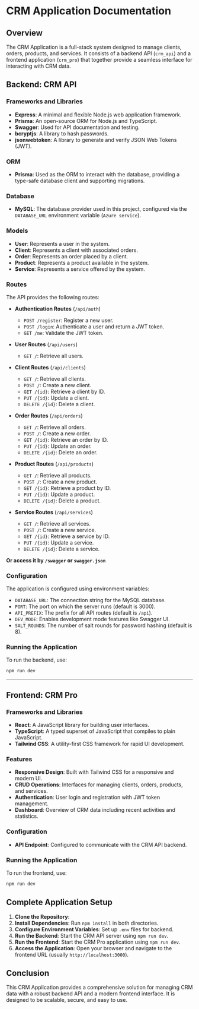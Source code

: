 # CRM Application Documentation

## Overview

The CRM Application is a full-stack system designed to manage clients, orders, products, and services. It consists of a backend API (`crm_api`) and a frontend application (`crm_pro`) that together provide a seamless interface for interacting with CRM data.

## Backend: CRM API

### Frameworks and Libraries

- **Express**: A minimal and flexible Node.js web application framework.
- **Prisma**: An open-source ORM for Node.js and TypeScript.
- **Swagger**: Used for API documentation and testing.
- **bcryptjs**: A library to hash passwords.
- **jsonwebtoken**: A library to generate and verify JSON Web Tokens (JWT).

### ORM

- **Prisma**: Used as the ORM to interact with the database, providing a type-safe database client and supporting migrations.

### Database

- **MySQL**: The database provider used in this project, configured via the `DATABASE_URL` environment variable (`Azure service`).

### Models

- **User**: Represents a user in the system.
- **Client**: Represents a client with associated orders.
- **Order**: Represents an order placed by a client.
- **Product**: Represents a product available in the system.
- **Service**: Represents a service offered by the system.

### Routes

The API provides the following routes:

- **Authentication Routes** (`/api/auth`)
  - `POST /register`: Register a new user.
  - `POST /login`: Authenticate a user and return a JWT token.
  - `GET /me`: Validate the JWT token.

- **User Routes** (`/api/users`)
  - `GET /`: Retrieve all users.

- **Client Routes** (`/api/clients`)
  - `GET /`: Retrieve all clients.
  - `POST /`: Create a new client.
  - `GET /{id}`: Retrieve a client by ID.
  - `PUT /{id}`: Update a client.
  - `DELETE /{id}`: Delete a client.

- **Order Routes** (`/api/orders`)
  - `GET /`: Retrieve all orders.
  - `POST /`: Create a new order.
  - `GET /{id}`: Retrieve an order by ID.
  - `PUT /{id}`: Update an order.
  - `DELETE /{id}`: Delete an order.

- **Product Routes** (`/api/products`)
  - `GET /`: Retrieve all products.
  - `POST /`: Create a new product.
  - `GET /{id}`: Retrieve a product by ID.
  - `PUT /{id}`: Update a product.
  - `DELETE /{id}`: Delete a product.

- **Service Routes** (`/api/services`)
  - `GET /`: Retrieve all services.
  - `POST /`: Create a new service.
  - `GET /{id}`: Retrieve a service by ID.
  - `PUT /{id}`: Update a service.
  - `DELETE /{id}`: Delete a service.

**Or access it by `/swagger` or `swagger.json`**

### Configuration

The application is configured using environment variables:

- `DATABASE_URL`: The connection string for the MySQL database.
- `PORT`: The port on which the server runs (default is 3000).
- `API_PREFIX`: The prefix for all API routes (default is `/api`).
- `DEV_MODE`: Enables development mode features like Swagger UI.
- `SALT_ROUNDS`: The number of salt rounds for password hashing (default is 8).

### Running the Application

To run the backend, use:

```bash
npm run dev
```

---

## Frontend: CRM Pro

### Frameworks and Libraries

- **React**: A JavaScript library for building user interfaces.
- **TypeScript**: A typed superset of JavaScript that compiles to plain JavaScript.
- **Tailwind CSS**: A utility-first CSS framework for rapid UI development.

### Features

- **Responsive Design**: Built with Tailwind CSS for a responsive and modern UI.
- **CRUD Operations**: Interfaces for managing clients, orders, products, and services.
- **Authentication**: User login and registration with JWT token management.
- **Dashboard**: Overview of CRM data including recent activities and statistics.

### Configuration

- **API Endpoint**: Configured to communicate with the CRM API backend.

### Running the Application

To run the frontend, use:

```bash
npm run dev
```

## Complete Application Setup

1. **Clone the Repository**:
2. **Install Dependencies**: Run `npm install` in both directories.
3. **Configure Environment Variables**: Set up `.env` files for backend.
4. **Run the Backend**: Start the CRM API server using `npm run dev`.
5. **Run the Frontend**: Start the CRM Pro application using `npm run dev`.
6. **Access the Application**: Open your browser and navigate to the frontend URL (usually `http://localhost:3000`).

## Conclusion

This CRM Application provides a comprehensive solution for managing CRM data with a robust backend API and a modern frontend interface. It is designed to be scalable, secure, and easy to use.

